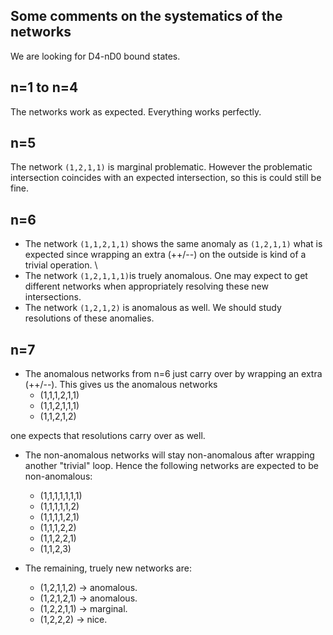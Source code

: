 Some comments on the systematics of the networks
------------------------------------------------

We are looking for D4-nD0 bound states.

n=1 to n=4
----------

The networks work as expected. Everything works perfectly.

n=5
---

The network `(1,2,1,1)` is marginal problematic. However the problematic intersection coincides with
an expected intersection, so this is could still be fine.

n=6 
---

* The network `(1,1,2,1,1)` shows the same anomaly as `(1,2,1,1)` what is expected since wrapping an extra
(++/--) on the outside is kind of a trivial operation. \\
* The network `(1,2,1,1,1)`is truely anomalous. One may expect to get different networks
when appropriately resolving these new intersections.
* The network `(1,2,1,2)` is anomalous as well. We should study resolutions of these anomalies.

n=7
---

* The anomalous networks from n=6 just carry over by wrapping an extra (++/--). This gives us the anomalous networks
  - (1,1,1,2,1,1)
  - (1,1,2,1,1,1)
  - (1,1,2,1,2)
  
one expects that resolutions carry over as well. 

* The non-anomalous networks will stay non-anomalous after wrapping another "trivial" loop. 
Hence the following networks are expected to be non-anomalous:
  - (1,1,1,1,1,1,1)
  - (1,1,1,1,1,2)
  - (1,1,1,1,2,1)
  - (1,1,1,2,2)
  - (1,1,2,2,1)
  - (1,1,2,3)

* The remaining, truely new networks are:
  - (1,2,1,1,2) -> anomalous.
  - (1,2,1,2,1) -> anomalous.
  - (1,2,2,1,1) -> marginal.
  - (1,2,2,2) -> nice.





